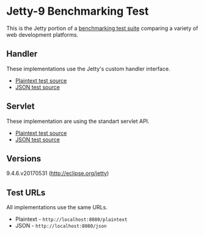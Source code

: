 # Jetty-9 Benchmarking Test

This is the Jetty portion of a [benchmarking test suite](../) comparing a variety of web development platforms.

## Handler

These implementations use the Jetty's custom handler interface.
* [Plaintext test source](src/main/java/hello/handler/PlainTextHandler.java)
* [JSON test source](src/main/java/hello/handler/JsonHandler.java)

## Servlet

These implementation are using the standart servlet API.
* [Plaintext test source](src/main/java/hello/servlet/PlaintextServlet.java)
* [JSON test source](src/main/java/hello/servlet/JsonServlet.java)

## Versions
9.4.6.v20170531 (http://eclipse.org/jetty)

## Test URLs

All implementations use the same URLs.

 * Plaintext - `http://localhost:8080/plaintext`
 * JSON - `http://localhost:8080/json`
